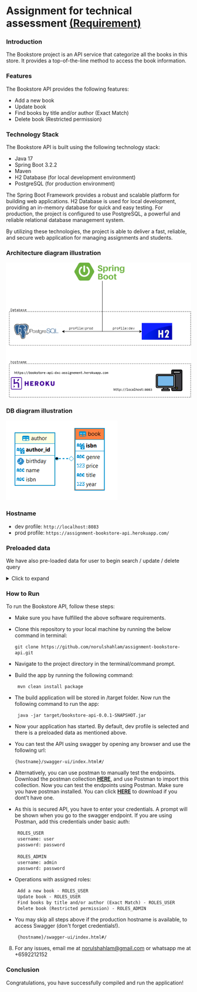 # Assignment for technical assessment [(Requirement)](./src/main/resources/Bookstore%20API%20(Design).docx)

### Introduction
The Bookstore project is an API service that categorize all the books in this store. It provides a top-of-the-line method to access the book information.

### Features
The Bookstore API provides the following features:

- Add a new book
- Update book
- Find books by title and/or author (Exact Match)
- Delete book (Restricted permission)

### Technology Stack
The Bookstore API is built using the following technology stack:

- Java 17
- Spring Boot 3.2.2
- Maven
- H2 Database (for local development environment)
- PostgreSQL (for production environment)

The Spring Boot Framework provides a robust and scalable platform for building web applications. H2 Database is used for local development, providing an in-memory database for quick and easy testing. For production, the project is configured to use PostgreSQL, a powerful and reliable relational database management system.

By utilizing these technologies, the project is able to deliver a fast, reliable, and secure web application for managing assignments and students.


### Architecture diagram illustration
![Image](./src/main/resources/architecture-diagram.png)


### DB diagram illustration
![Image](./src/main/resources/db-diagram.PNG)

### Hostname

- dev profile: `http://localhost:8083`  
- prod profile: `https://assignment-bookstore-api.herokuapp.com/`  

### Preloaded data

We have also pre-loaded data for user to begin search / update / delete query

<details>
<summary>Click to expand</summary><br>

    [
      {
        "isbn": "11e89a80-5454-4244-8379-0209cfd5d1a8",
        "title": "Ghostbusters",
        "author": [
          {
            "name": "John",
            "birthday": "30-08-1985"
          },
          {
            "name": "Bob",
            "birthday": "30-08-1970"
          }
        ],
        "year": 2000,
        "price": 25.5,
        "genre": "Horror"
      },
      {
        "isbn": "b93861d7-c4d4-4d45-ad4f-38341793a5a2",
        "title": "Stock trading",
        "author": [
          {
            "name": "Peter",
            "birthday": "30-08-1995"
          },
          {
            "name": "Adam",
            "birthday": "30-08-1971"
          }
        ],
        "year": 2000,
        "price": 75.2,
        "genre": "Finance"
      }
    ]

</details>  


### How to Run

To run the Bookstore API, follow these steps:

- Make sure you have fulfilled the above software requirements.

- Clone this repository to your local machine by running the below command in terminal:

      git clone https://github.com/norulshahlam/assignment-bookstore-api.git

- Navigate to the project directory in the terminal/command prompt.

- Build the app by running the following command:

       mvn clean install package

- The build application will be stored in /target folder. Now run the following command to run the app:  

       java -jar target/bookstore-api-0.0.1-SNAPSHOT.jar

- Now your application has started. By default, dev profile is selected and there is a preloaded data as mentioned above.

- You can test the API using swagger by opening any browser and use the following url:

      {hostname}/swagger-ui/index.html#/

- Alternatively, you can use postman to manually test the endpoints. Download the postman  collection [**HERE**](./src/main/resources/dxc-assignment-bookstore-api.postman_collection.json), and use Postman to import this collection. Now you can test the endpoints using Postman. Make sure you have postman installed. You can click [**HERE**](https://www.postman.com/downloads/) to download if you dont't have one.

- As this is secured API, you have to enter your credentials. A prompt will be shown when you go to the swagger endpoint. If you are using Postman, add this credentials under basic auth:
   
       ROLES_USER
       username: user
       password: password
                
       ROLES_ADMIN
       username: admin
       password: password

- Operations with assigned roles:

       Add a new book - ROLES_USER
       Update book - ROLES_USER
       Find books by title and/or author (Exact Match) - ROLES_USER
       Delete book (Restricted permission) - ROLES_ADMIN

- You may skip all steps above if the production hostname is available, to access Swagger (don't forget credentials!).
   
       {hostname}/swagger-ui/index.html#/

8. For any issues, email me at norulshahlam@gmail.com or whatsapp me at +6592212152

### Conclusion

Congratulations, you have successfully compiled and run the application!